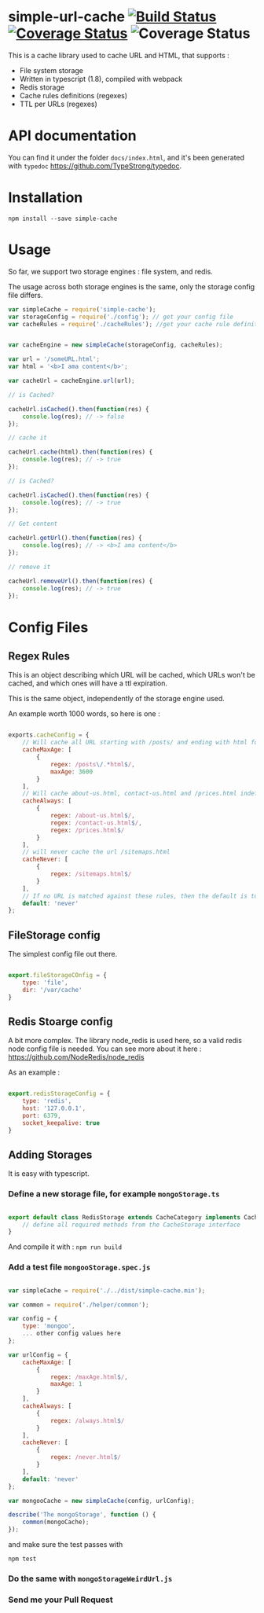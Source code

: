 # simple-url-cache [![Build Status](https://travis-ci.org/a-lucas/simple-url-cache.svg?branch=master)](https://travis-ci.org/a-lucas/simple-url-cache)  [![Coverage Status](https://coveralls.io/repos/github/a-lucas/simple-cache/badge.svg?branch=master)](https://coveralls.io/github/a-lucas/simple-cache?branch=master)  ![Coverage Status](https://img.shields.io/badge/typescript-1.8-yellowgreen.svg)


This is a cache library used to cache URL and HTML, that supports : 

- File system storage
- Written in typescript (1.8), compiled with webpack
- Redis storage
- Cache rules definitions (regexes)
- TTL per URLs (regexes)



# API documentation

You can find it under the folder `docs/index.html`, and it's been generated with `typedoc` https://github.com/TypeStrong/typedoc.


# Installation

```
npm install --save simple-cache
```

# Usage

So far, we support two storage engines : file system, and redis.

The usage across both storage engines is the same, only the storage config file differs.


```javascript
var simpleCache = require('simple-cache');
var storageConfig = require('./config'); // get your config file
var cacheRules = require('./cacheRules'); //get your cache rule definition file


var cacheEngine = new simpleCache(storageConfig, cacheRules);

var url = '/someURL.html';
var html = '<b>I ama content</b>';

var cacheUrl = cacheEngine.url(url);

// is Cached?

cacheUrl.isCached().then(function(res) {
    console.log(res); // -> false
});

// cache it

cacheUrl.cache(html).then(function(res) {
    console.log(res); // -> true
});

// is Cached?

cacheUrl.isCached().then(function(res) {
    console.log(res); // -> true
});

// Get content

cacheUrl.getUrl().then(function(res) {
    console.log(res); // -> <b>I ama content</b>
});

// remove it

cacheUrl.removeUrl().then(function(res) {
    console.log(res); // -> true
});


```

# Config Files

## Regex Rules

This is an object describing which URL will be cached, which URLs won't be cached, and which ones will have a ttl expiration.

This is the same object, independently of the storage engine used.

An example worth 1000 words, so here is one : 

```javascript

exports.cacheConfig = {
    // Will cache all URL starting with /posts/ and ending with html for 24 hours
    cacheMaxAge: [ 
        {
            regex: /posts\/.*html$/,  
            maxAge: 3600
        }
    ],
    // Will cache about-us.html, contact-us.html and /prices.html indefinitively
    cacheAlways: [  
        {
            regex: /about-us.html$/, 
            regex: /contact-us.html$/,
            regex: /prices.html$/
        }
    ],
    // will never cache the url /sitemaps.html
    cacheNever: [ 
        {
            regex: /sitemaps.html$/
        }
    ], 
    // If no URL is matched against these rules, then the default is to never cache it. can be 'never' or 'always'
    default: 'never' 
};

```

## FileStorage config

The simplest config file out there.

```javascript

export.fileStorageCOnfig = {
    type: 'file', 
    dir: '/var/cache'
}

```

## Redis Stoarge config

A bit more complex. The library node_redis is used here, so a valid redis node config file is needed. You can see more about it here : https://github.com/NodeRedis/node_redis 

As an example : 

```javascript

export.redisStorageConfig = {
    type: 'redis',
    host: '127.0.0.1',
    port: 6379,
    socket_keepalive: true
}

```


## Adding Storages

It is easy with typescript.

###     Define a new storage file, for example `mongoStorage.ts`

```javascript

export default class RedisStorage extends CacheCategory implements CacheStorage{
    // define all required methods from the CacheStorage interface 
}

```

And compile it with : `npm run build`

###     Add a test file `mongooStorage.spec.js`
 
```javascript

var simpleCache = require('./../dist/simple-cache.min');

var common = require('./helper/common');

var config = {
    type: 'mongoo',
    ... other config values here
};

var urlConfig = {
    cacheMaxAge: [
        {
            regex: /maxAge.html$/,
            maxAge: 1
        }
    ],
    cacheAlways: [
        {
            regex: /always.html$/
        }
    ],
    cacheNever: [
        {
            regex: /never.html$/
        }
    ],
    default: 'never'
};

var mongooCache = new simpleCache(config, urlConfig);

describe('The mongoStorage', function () {
    common(mongoCache);
});
```

and make sure the test passes with 

`npm test`

###     Do the same with `mongoStorageWeirdUrl.js`

###     Send me your Pull Request